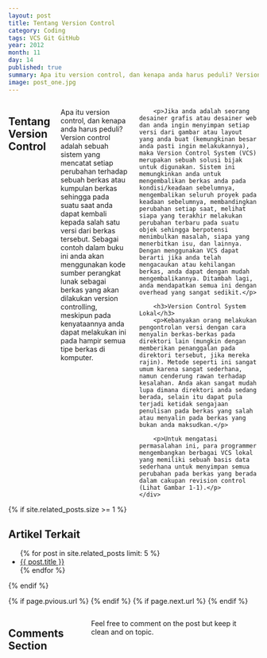 ```yaml
---
layout: post
title: Tentang Version Control
category: Coding
tags: VCS Git GitHub
year: 2012
month: 11
day: 14
published: true
summary: Apa itu version control, dan kenapa anda harus peduli? Version control adalah sebuah sistem yang mencatat setiap perubahan terhadap sebuah berkas atau kumpulan berkas sehingga pada suatu saat anda dapat kembali kepada salah satu versi dari berkas tersebut.
image: post_one.jpg
---
```


<div class="row">	
	<div class="span9 columns">
		<h2>Tentang Version Control</h2>
		<p>Apa itu version control, dan kenapa anda harus peduli? Version control adalah sebuah sistem yang mencatat setiap perubahan terhadap sebuah berkas atau kumpulan berkas sehingga pada suatu saat anda dapat kembali kepada salah satu versi dari berkas tersebut. Sebagai contoh dalam buku ini anda akan menggunakan kode sumber perangkat lunak sebagai berkas yang akan dilakukan version controlling, meskipun pada kenyataannya anda dapat melakukan ini pada hampir semua tipe berkas di komputer.</p>

		<p>Jika anda adalah seorang desainer grafis atau desainer web dan anda ingin menyimpan setiap versi dari gambar atau layout yang anda buat (kemungkinan besar anda pasti ingin melakukannya), maka Version Control System (VCS) merupakan sebuah solusi bijak untuk digunakan. Sistem ini memungkinkan anda untuk mengembalikan berkas anda pada kondisi/keadaan sebelumnya, mengembalikan seluruh proyek pada keadaan sebelumnya, membandingkan perubahan setiap saat, melihat siapa yang terakhir melakukan perubahan terbaru pada suatu objek sehingga berpotensi menimbulkan masalah, siapa yang menerbitkan isu, dan lainnya. Dengan menggunakan VCS dapat berarti jika anda telah mengacaukan atau kehilangan berkas, anda dapat dengan mudah mengembalikannya. Ditambah lagi, anda mendapatkan semua ini dengan overhead yang sangat sedikit.</p>

		<h3>Version Control System Lokal</h3>
		<p>Kebanyakan orang melakukan pengontrolan versi dengan cara menyalin berkas-berkas pada direktori lain (mungkin dengan memberikan penanggalan pada direktori tersebut, jika mereka rajin). Metode seperti ini sangat umum karena sangat sederhana, namun cenderung rawan terhadap kesalahan. Anda akan sangat mudah lupa dimana direktori anda sedang berada, selain itu dapat pula terjadi ketidak sengajaan penulisan pada berkas yang salah atau menyalin pada berkas yang bukan anda maksudkan.</p>

		<p>Untuk mengatasi permasalahan ini, para programmer mengembangkan berbagai VCS lokal yang memiliki sebuah basis data sederhana untuk menyimpan semua perubahan pada berkas yang berada dalam cakupan revision control (Lihat Gambar 1-1).</p>
	</div>
</div> 

<div class="row">	
	<div class="span9 column">
		{% if site.related_posts.size >= 1 %}
			<h2>Artikel Terkait</h2>
			<ul>
				{% for post in site.related_posts limit: 5 %}
				<li><a href="{{ post.url }}">{{ post.title }}</a></li>
				{% endfor %}
			</ul>
		{% endif %}
	</div>
</div>

<div class="row">	
	<div class="span9 column">
			<p class="pull-right">{% if page.pvious.url %} <a href="{{page.pvious.url}}" title="Previous Post: {{page.pvious.title}}"><i class="icon-chevron-left"></i></a> 	{% endif %}   {% if page.next.url %} 	<a href="{{page.next.url}}" title="Next Post: {{page.next.title}}"><i class="icon-chevron-right"></i></a> 	{% endif %} </p>  
	</div>
</div>

<div class="row">	
    <div class="span9 columns">    
		<h2>Comments Section</h2>
	    <p>Feel free to comment on the post but keep it clean and on topic.</p>	
		<div id="disqus_thread"></div>
		<script type="text/javascript">
			/* * * CONFIGURATION VARIABLES: EDIT BEFORE PASTING INTO YOUR WEBPAGE * * */
			var disqus_shortname = 'hendgithub'; // required: replace example with your forum shortname
			var disqus_identifier = '{{ page.url }}';
			var disqus_url = 'http://hendriono.github.com{{ page.url }}';
			
			/* * * DON'T EDIT BELOW THIS LINE * * */
			(function() {
				var dsq = document.createElement('script'); dsq.type = 'text/javascript'; dsq.async = true;
				dsq.src = 'http://' + disqus_shortname + '.disqus.com/embed.js';
				(document.getElementsByTagName('head')[0] || document.getElementsByTagName('body')[0]).appendChild(dsq);
			})();
		</script>
		<noscript>Please enable JavaScript to view the <a href="http://disqus.com/?ref_noscript">comments powered by Disqus.</a></noscript>
		<a href="http://disqus.com" class="dsq-brlink">blog comments powered by <span class="logo-disqus">Disqus</span></a>
	</div>
</div>

<!-- Twitter -->
<script>!function(d,s,id){var js,fjs=d.getElementsByTagName(s)[0];if(!d.getElementById(id)){js=d.createElement(s);js.id=id;js.src="//platform.twitter.com/widgets.js";fjs.parentNode.insertBefore(js,fjs);}}(document,"script","twitter-wjs");</script>

<!-- Google + -->
<script type="text/javascript">
  (function() {
    var po = document.createElement('script'); po.type = 'text/javascript'; po.async = true;
    po.src = 'https://apis.google.com/js/plusone.js';
    var s = document.getElementsByTagName('script')[0]; s.parentNode.insertBefore(po, s);
  })();
</script>